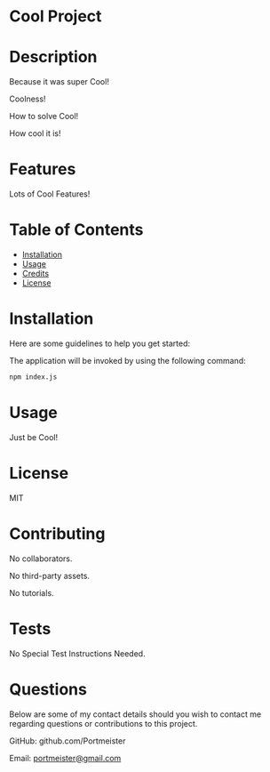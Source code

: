 # Cool Project
  
# Description

Because it was super Cool!

Coolness!

How to solve Cool!

How cool it is!
  
# Features

Lots of Cool Features!

# Table of Contents

* [Installation](#installation)
* [Usage](#usage)
* [Credits](#credits)
* [License](#license)
  
# Installation

Here are some guidelines to help you get started:

The application will be invoked by using the following command:

```bash
npm index.js
```

  
# Usage

Just be Cool!

# License

MIT
  
# Contributing

No collaborators.

No third-party assets.

No tutorials.

# Tests

No Special Test Instructions Needed.

# Questions

Below are some of my contact details should you wish to contact me regarding questions or contributions to this project.

GitHub: github.com/Portmeister

Email: portmeister@gmail.com